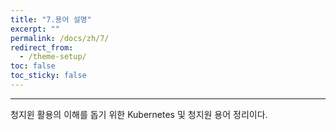 ```yaml
---
title: "7.용어 설명"
excerpt: ""
permalink: /docs/zh/7/
redirect_from:
  - /theme-setup/
toc: false
toc_sticky: false
---
```


---
청지윈 활용의 이해를 돕기 위한 Kubernetes 및 청지원 용어 정리이다.
